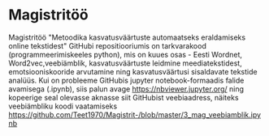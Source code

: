 # Magistritöö
Magistritöö "Metoodika kasvatusväärtuste automaatseks eraldamiseks online tekstidest" 
GitHubi repositiooriumis on tarkvarakood (programmeerimiskeeles python), mis on kuues osas - Eesti Wordnet, Word2vec,veebiämblik, kasvatusväärtuste leidmine meediatekstidest, emotsiooniskooride arvutamine ning kasvatusväärtusi sisaldavate tekstide analüüs. 
Kui on probleeme GitHubis jupyter notebook-formaadis falide avamisega (.ipynb), siis palun avage https://nbviewer.jupyter.org/ ning kopeerige seal olevasse aknasse siit GitHubist veebiaadress, näiteks veebiämbliku koodi vaatamiseks https://github.com/Teet1970/Magistrit-/blob/master/3_mag_veebiamblik.ipynb 
